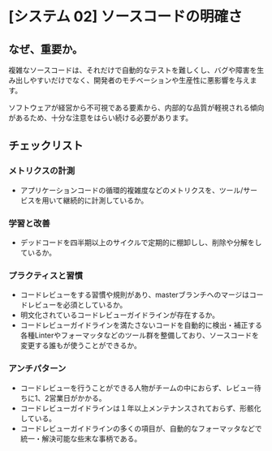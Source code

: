 
# [システム 02] ソースコードの明確さ 

## なぜ、重要か。
複雑なソースコードは、それだけで自動的なテストを難しくし、バグや障害を生み出しやすいだけでなく、開発者のモチベーションや生産性に悪影響を与えます。

ソフトウェアが経営から不可視である要素から、内部的な品質が軽視される傾向があるため、十分な注意をはらい続ける必要があります。

## チェックリスト 

### メトリクスの計測
+ アプリケーションコードの循環的複雑度などのメトリクスを、ツール/サービスを用いて継続的に計測しているか。


### 学習と改善
+ デッドコードを四半期以上のサイクルで定期的に棚卸しし、削除や分解をしているか。

### プラクティスと習慣
+ コードレビューをする習慣や規則があり、masterブランチへのマージはコードレビューを必須としているか。
+ 明文化されているコードレビューガイドラインが存在するか。
+ コードレビューガイドラインを満たさないコードを自動的に検出・補正する各種Linterやフォーマッタなどのツール群を整備しており、ソースコードを変更する誰もが使うことができるか。

### アンチパターン
+ コードレビューを行うことができる人物がチームの中におらず、レビュー待ちに1、2営業日がかかる。
+ コードレビューガイドラインは１年以上メンテナンスされておらず、形骸化している。
+ コードレビューガイドラインの多くの項目が、自動的なフォーマッタなどで統一・解決可能な些末な事柄である。
            